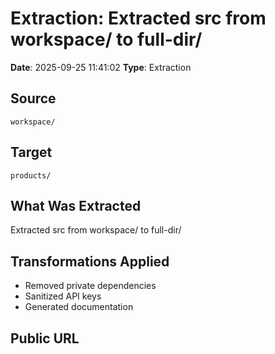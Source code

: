 # Extraction: Extracted src from workspace/ to full-dir/

**Date**: 2025-09-25 11:41:02
**Type**: Extraction

## Source
`workspace/`

## Target
`products/`

## What Was Extracted
Extracted src from workspace/ to full-dir/

## Transformations Applied
- Removed private dependencies
- Sanitized API keys
- Generated documentation

## Public URL

